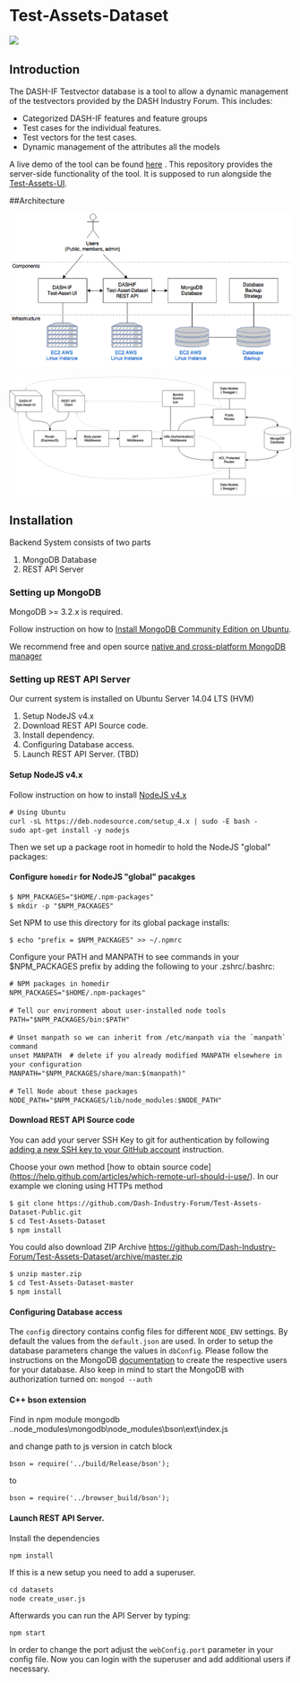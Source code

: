 # Test-Assets-Dataset

![](http://dashif.org/wp-content/uploads/2014/12/dashif-logo-283x100.jpg)

## Introduction

The DASH-IF Testvector database is a tool to allow a dynamic management of the testvectors provided by the DASH Industry Forum. This includes:

- Categorized DASH-IF features and feature groups
- Test cases for the individual features.
- Test vectors for the test cases.
- Dynamic management of the attributes all the models

A live demo of the tool can be found [here](http://testassets.dashif.org/) . This repository provides the server-side functionality of the tool.
It is supposed to run alongside the [Test-Assets-UI](https://github.com/Dash-Industry-Forum/Test-Assets-UI-public).

##Architecture

![](https://github.com/Dash-Industry-Forum/Test-Assets-Dataset-Public/blob/master/doc/diagrams/dashif-test-assets-dataset-architecture.png)


![](https://github.com/Dash-Industry-Forum/Test-Assets-Dataset-Public/blob/master/doc/diagrams/dashif-test-assets-dataset-rest-api-architecture.png)


## Installation

Backend System consists of two parts

1. MongoDB Database  
2. REST API Server  

### Setting up MongoDB  

MongoDB >= 3.2.x is required.

Follow instruction on how to [Install MongoDB Community Edition on Ubuntu](https://docs.mongodb.com/v3.2/tutorial/install-mongodb-on-ubuntu/).  

We recommend free and open source [native and cross-platform MongoDB manager](https://robomongo.org/)


### Setting up REST API Server

Our current system is installed on Ubuntu Server 14.04 LTS (HVM)

1. Setup NodeJS v4.x
2. Download REST API Source code.
3. Install dependency. 
4. Configuring Database access.
5. Launch REST API Server. (TBD)

#### Setup NodeJS v4.x

Follow instruction on how to install [NodeJS v4.x](https://github.com/nodesource/distributions#deb)

    # Using Ubuntu
    curl -sL https://deb.nodesource.com/setup_4.x | sudo -E bash -  
    sudo apt-get install -y nodejs  

Then we set up a package root in homedir to hold the NodeJS "global" packages:

#### Configure `homedir` for NodeJS "global" pacakges

    $ NPM_PACKAGES="$HOME/.npm-packages"
    $ mkdir -p "$NPM_PACKAGES"

Set NPM to use this directory for its global package installs:

    $ echo "prefix = $NPM_PACKAGES" >> ~/.npmrc

Configure your PATH and MANPATH to see commands in your $NPM_PACKAGES prefix by adding the following to your .zshrc/.bashrc:

    # NPM packages in homedir
    NPM_PACKAGES="$HOME/.npm-packages"

    # Tell our environment about user-installed node tools
    PATH="$NPM_PACKAGES/bin:$PATH"
    
    # Unset manpath so we can inherit from /etc/manpath via the `manpath` command
    unset MANPATH  # delete if you already modified MANPATH elsewhere in your configuration
    MANPATH="$NPM_PACKAGES/share/man:$(manpath)"

    # Tell Node about these packages
    NODE_PATH="$NPM_PACKAGES/lib/node_modules:$NODE_PATH"

#### Download REST API Source code

You can add your server SSH Key to git for authentication by following [adding a new SSH key to your GitHub account](https://help.github.com/articles/adding-a-new-ssh-key-to-your-github-account/) instruction.

Choose your own method [how to obtain source code] (https://help.github.com/articles/which-remote-url-should-i-use/). In our example we cloning using HTTPs method

    $ git clone https://github.com/Dash-Industry-Forum/Test-Assets-Dataset-Public.git
    $ cd Test-Assets-Dataset
    $ npm install

You could also download ZIP Archive https://github.com/Dash-Industry-Forum/Test-Assets-Dataset/archive/master.zip 

    $ unzip master.zip
    $ cd Test-Assets-Dataset-master
    $ npm install

#### Configuring Database access

The `config` directory contains config files for different `NODE_ENV` settings. By default the values from the `default.json` are used. 
In order to setup the database parameters change the values in `dbConfig`. Please follow the instructions on the MongoDB [documentation](https://docs.mongodb.com/manual/tutorial/enable-authentication/) to create the respective users for your database.
Also keep in mind to start the MongoDB with authorization turned on:
`mongod --auth` 
#### C++ bson extension

Find in npm module mongodb ..node_modules\mongodb\node_modules\bson\ext\index.js

and change path to js version in catch block

    bson = require('../build/Release/bson');
to   
    
    bson = require('../browser_build/bson');

#### Launch REST API Server.

Install the dependencies

    npm install

If this is a new setup you need to add a superuser.

    cd datasets
    node create_user.js
    
Afterwards you can run the API Server by typing:

    npm start
    
In order to change the port adjust the `webConfig.port` parameter in your config file.
Now you can login with the superuser and add additional users if necessary.
    
